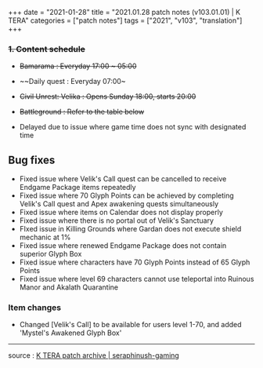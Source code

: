 +++
date = "2021-01-28"
title = "2021.01.28 patch notes (v103.01.01) | K TERA"
categories = ["patch notes"]
tags = ["2021", "v103", "translation"]
+++

### ~~1. Content schedule~~
- ~~Bamarama : Everyday 17:00 ~ 05:00~~
- ~~Daily quest : Everyday 07:00~
- ~~Civil Unrest: Velika : Opens Sunday 18:00, starts 20:00~~
- ~~Battleground : Refer to the table below~~

- Delayed due to issue where game time does not sync with designated time

## Bug fixes

- Fixed issue where Velik's Call quest can be cancelled to receive Endgame Package items repeatedly
- Fixed issue where 70 Glyph Points can be achieved by completing Velik's Call quest and Apex awakening quests simultaneously
- Fixed issue where items on Calendar does not display properly
- Fixed issue where there is no portal out of Velik's Sanctuary
- FIxed issue in Killing Grounds where Gardan does not execute shield mechanic at 1%
- Fixed issue where renewed Endgame Package does not contain superior Glyph Box
- Fixed issue where characters have 70 Glyph Points instead of 65 Glyph Points
- Fixed issue where level 69 characters cannot use teleportal into Ruinous Manor and Akalath Quarantine

### Item changes
- Changed [Velik's Call] to be available for users level 1-70, and added 'Mystel's Awakened Glyph Box'

----

source : [K TERA patch archive | seraphinush-gaming](/ko/patch/2021/v103-01-01)
